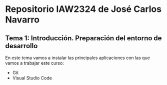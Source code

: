 # Repositorio  IAW2324 de José Carlos Navarro
## Tema 1: Introducción. Preparación  del entorno de desarrollo

En este tema vamos a instalar las principales aplicaciones con las que vamos a
trabajar este curso:
- Git
- Visual Studio Code